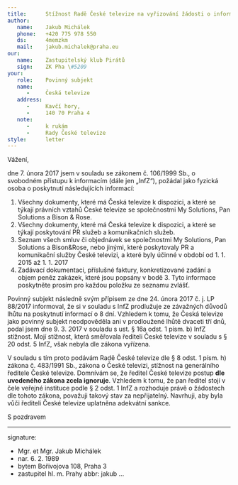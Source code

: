 ```yaml
---
title:      Stížnost Radě České televize na vyřizování žádosti o informace
author:
   name:    Jakub Michálek
   phone:   +420 775 978 550
   ds:      4memzkm
   mail:    jakub.michalek@praha.eu
our:
   name:    Zastupitelský klub Pirátů
   sign:    ZK Pha \#5209
your:
   role:    Povinný subjekt
   name:    
      -     Česká televize
   address:
      -     Kavčí hory, 
      -     140 70 Praha 4
   note:
      -     k rukám
      -     Rady České televize
style:      letter
---
```


Vážení,

dne 7. února 2017 jsem v souladu se zákonem č. 106/1999 Sb., o svobodném přístupu k informacím (dále jen „InfZ“), požádal jako fyzická osoba o poskytnutí následujících informací:

1. Všechny dokumenty, které má Česká televize k dispozici, a které se týkají právních vztahů České televize se společnostmi My Solutions, Pan Solutions a Bison & Rose. 
2. Všechny dokumenty, které má Česká televize k dispozici, a které se týkají poskytování PR služeb a komunikačních služeb. 
3. Seznam všech smluv či objednávek se společnostmi My Solutions, Pan Solutions a Bison&Rose, nebo jinými, které poskytovaly PR a komunikační služby České televizi, a které byly účinné v období od 1. 1. 2015 až 1. 1. 2017
4. Zadávací dokumentaci, příslušné faktury, konkretizované zadání a objem peněz zakázek, které jsou popsány v bodě 3. Tyto informace poskytněte prosím pro každou položku ze seznamu zvlášť.

Povinný subjekt následně svým přípisem ze dne 24. února 2017 č. j. LP 88/2017 informoval, že si v souladu s InfZ prodlužuje ze závažných důvodů lhůtu na poskytnutí informací o 8 dní. Vzhledem k tomu, že Česká televize jako povinný subjekt neodpověděla ani v prodloužené lhůtě dvaceti tří dnů, podal jsem dne 9. 3. 2017 v souladu s ust. § 16a odst. 1 písm. b) InfZ stížnost. Mojí stížnost, která směřovala řediteli České televize v souladu s § 20 odst. 5 InfZ, však nebyla dle zákona vyřízena. 

V souladu s tím proto podávám Radě České televize dle § 8 odst. 1 písm. h) zákona č. 483/1991 Sb., zákona o České televizi, stížnost na generálního ředitele České televize. Domnívám se, že ředitel České televize postup **dle uvedeného zákona zcela ignoruje**. Vzhledem k tomu, že pan ředitel stojí v čele veřejné instituce podle § 2 odst. 1 InfZ a rozhoduje právě o žádostech dle tohoto zákona, považuji takový stav za nepřijatelný. Navrhuji, aby byla vůči řediteli České televize uplatněna adekvátní sankce.

S pozdravem

---
signature: 
  - Mgr. et Mgr. Jakub Michálek
  - nar. 6. 2. 1989
  - bytem Bořivojova 108, Praha 3
  - zastupitel hl. m. Prahy
abbr:       jakub
...
